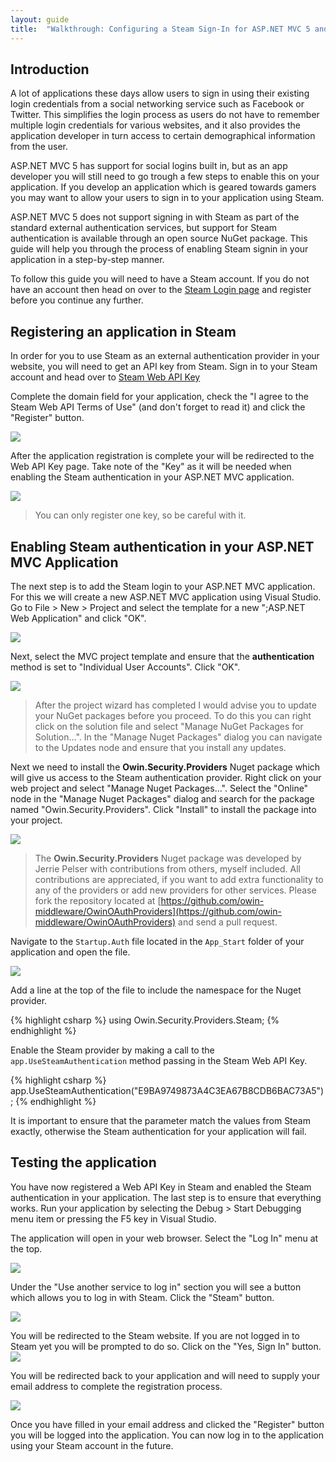 ```yaml
---
layout: guide
title:  "Walkthrough: Configuring a Steam Sign-In for ASP.NET MVC 5 and Visual Studio 2013"
---
```


## Introduction

A lot of applications these days allow users to sign in using their existing login credentials from a social networking service such as Facebook or Twitter.  This simplifies the login process as users do not have to remember multiple login credentials for various websites, and it also provides the application developer in turn access to certain demographical information from the user.

ASP.NET MVC 5 has support for social logins built in, but as an app developer you will still need to go trough a few steps to enable this on your application.  If you develop an application which is geared towards gamers you may want to allow your users to sign in to your application using Steam.  

ASP.NET MVC 5 does not support signing in with Steam as part of the standard external authentication services, but support for Steam authentication is available through an open source NuGet package. This guide will help you through the process of enabling Steam signin in your application in a step-by-step manner.

To follow this guide you will need to have a Steam account.  If you do not have an account then head on over to the [Steam Login page](https://store.steampowered.com/join/) and register before you continue any further.

## Registering an application in Steam

In order for you to use Steam as an external authentication provider in your website, you will need to get an API key from Steam. Sign in to your Steam account and head over to [Steam Web API Key](https://steamcommunity.com/dev/apikey)


Complete the domain field for your application, check the "I agree to the Steam Web API Terms of Use" (and don't forget to read it) and click the "Register" button.

![](/images/guides/steam/mvc5/Steam_Web_API_Key_Register.png)

After the application registration is complete your will be redirected to the Web API Key page. Take note of the "Key" as it will be needed when enabling the Steam authentication in your ASP.NET MVC application.

![](/images/guides/steam/mvc5/Steam_Web_API_Key.png)

> You can only register one key, so be careful with it.

## Enabling Steam authentication in your ASP.NET MVC Application

The next step is to add the Steam login to your ASP.NET MVC application.  For this we will create a new ASP.NET MVC application using Visual Studio. Go to File > New > Project and select the template for a new ";ASP.NET Web Application" and click "OK".

![](/images/guides/steam/mvc5/New_Project.png)

Next, select the MVC project template and ensure that the **authentication** method is set to "Individual User Accounts". Click "OK".

![](/images/guides/steam/mvc5/New_ASP.NET_Project_WebApplication1.png)

> After the project wizard has completed I would advise you to update your NuGet packages before you proceed.  To do this you can right click on the solution file and select "Manage NuGet Packages for Solution...".  In the "Manage Nuget Packages" dialog you can navigate to the Updates node and ensure that you install any updates.

Next we need to install the **Owin.Security.Providers** Nuget package which will give us access to the Steam authentication provider.  Right click on your web project and select "Manage Nuget Packages...". Select the "Online" node in the "Manage Nuget Packages" dialog and search for the package named "Owin.Security.Providers".  Click "Install" to install the package into your project.

![](/images/guides/steam/mvc5/Manage_NuGet_Packages.png)

> The **Owin.Security.Providers** Nuget package was developed by Jerrie Pelser with contributions from others, myself included. All contributions are appreciated, if you want to add extra functionality to any of the providers or add new providers for other services. Please fork the repository located at [https://github.com/owin-middleware/OwinOAuthProviders](https://github.com/owin-middleware/OwinOAuthProviders) and send a pull request.

Navigate to the `Startup.Auth` file located in the `App_Start` folder of your application and open the file.

![](/images/guides/steam/mvc5/SolutionExplorer.png)

Add a line at the top of the file to include the namespace for the Nuget provider.

{% highlight csharp %}
using Owin.Security.Providers.Steam;
{% endhighlight %}

Enable the Steam provider by making a call to the `app.UseSteamAuthentication` method passing in the Steam Web API Key.

{% highlight csharp %}
app.UseSteamAuthentication("E9BA9749873A4C3EA67B8CDB6BAC73A5");
{% endhighlight %}

It is important to ensure that the parameter match the values from Steam exactly, otherwise the Steam authentication for your application will fail.

## Testing the application

You have now registered a Web API Key in Steam and enabled the Steam authentication in your application.  The last step is to ensure that everything works.  Run your application by selecting the Debug > Start Debugging menu item or pressing the F5 key in Visual Studio.

The application will open in your web browser.  Select the "Log In" menu at the top.

![](/images/guides/steam/mvc5/GoToLoginPage.png)

Under the "Use another service to log in" section you will see a button which allows you to log in with Steam.  Click the "Steam" button.

![](/images/guides/steam/mvc5/LoginWithSteam.png)

You will be redirected to the Steam website.  If you are not logged in to Steam yet you will be prompted to do so.
Click on the "Yes, Sign In" button.  
![](/images/guides/steam/mvc5/Steam_Sign_In.png)

You will be redirected back to your application and will need to supply your email address to complete the registration process.

![](/images/guides/steam/mvc5/Complete_Registration.png)

Once you have filled in your email address and clicked the "Register" button you will be logged into the application.  You can now log in to the application using your Steam account in the future.
